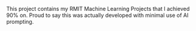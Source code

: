 This project contains my RMIT Machine Learning Projects that I achieved 90% on. Proud to say this was actually developed with minimal use of AI prompting.
